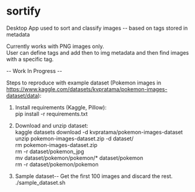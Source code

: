 # sortify
Desktop App used to sort and classify images -- based on tags stored in metadata  

Currently works with PNG images only.  
User can define tags and add then to img metadata and then find images with a specific tag.  

-- Work In Progress --  

Steps to reproduce with example dataset (Pokemon images in https://www.kaggle.com/datasets/kvpratama/pokemon-images-dataset/data):  
1) Install requirements (Kaggle, Pillow):  
	pip install -r requirements.txt

2) Download and unzip dataset:  
	kaggle datasets download -d kvpratama/pokemon-images-dataset  
	unzip pokemon-images-dataset.zip -d dataset/  
    rm pokemon-images-dataset.zip  
	rm -r dataset/pokemon_jpg  
	mv dataset/pokemon/pokemon/* dataset/pokemon   
	rm -r dataset/pokemon/pokemon   

3) Sample dataset-- Get the first 100 images and discard the rest.  
    ./sample_dataset.sh
